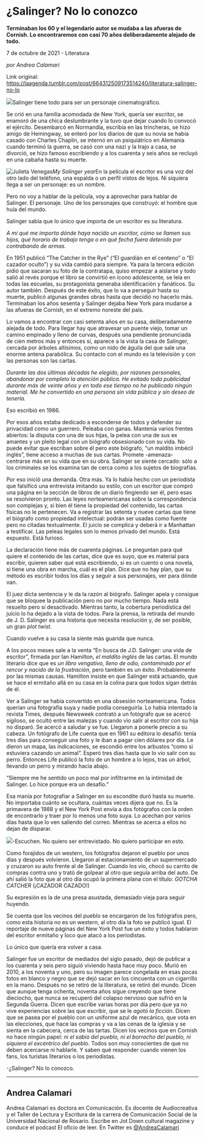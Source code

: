 # ¿Salinger? No lo conozco

**Terminaban los 60 y el legendario autor se mudaba a las afueras de Cornish. Lo encontraremos con casi 70 años deliberadamente alejado de todo.**

7 de octubre de 2021 - Literatura

_por Andrea Calamari_

Link original: https://laagenda.tumblr.com/post/664312509173514240/literatura-salinger-no-lo

![](https://64.media.tumblr.com/834ccb76a66ccc9c3948b8de929159dd/09f4ab540b6d2b69-79/s500x750/447b11c6e16a36daa5fd07f6f6703e34745811a4.jpg)Salinger tiene todo para ser un personaje cinematográfico.

Se crió en una familia acomodada de New York, quería ser escritor, se enamoró de una chica deslumbrante y la tuvo que dejar cuando lo convocó el ejército. Desembarcó en Normandía, escribía en las trincheras, se hizo amigo de Hemingway, se enteró por los diarios de que su novia se había casado con Charles Chaplin, se internó en un psiquiátrico en Alemania cuando terminó la guerra, se casó con una nazi y la trajo a casa, se divorció, se hizo famoso escribiendo y a los cuarenta y seis años se recluyó en una cabaña hasta su muerte.

![Julieta Venegas](https://64.media.tumblr.com/05e419fd93285388e250d7a1bd843464/09f4ab540b6d2b69-af/s250x400/4e96dec0471ba2f3732d01efe9eccdcdb34260e0.jpg)*My Salinger year*En la película el escritor es una voz del otro lado del teléfono, una espalda o un perfil vistos de lejos. Ni siquiera llega a ser un personaje: es un nombre. 

Pero no voy a hablar de la película, voy a aprovechar para hablar de Salinger. El personaje. Uno de los personajes que construyó: el hombre que huía del mundo.

Salinger sabía que lo único que importa de un escritor es su literatura.

*A mí qué me importa dónde haya nacido un escritor, cómo se llamen sus hijos, qué horario de trabajo tenga o en qué fecha fuera detenido por contrabando de armas.*

En 1951 publicó “The Catcher in the Rye” (“El guardián en el centeno” o “El cazador oculto”) y su vida cambió para siempre. Ya para la tercera edición pidió que sacaran su foto de la contratapa, quiso empezar a aislarse y todo salió al revés porque el libro se convirtió en ícono adolescente, se leía en todas las escuelas, su protagonista generaba identificación y fanáticos. Su autor también. Después de este éxito, que lo va a perseguir hasta su muerte, publicó algunas grandes obras hasta que decidió no hacerlo más. Terminaban los años sesenta y Salinger dejaba New York para mudarse a las afueras de Cornish, en el extremo noreste del país.

Lo vamos a encontrar con casi setenta años en su casa, deliberadamente alejada de todo. Para llegar hay que atravesar un puente viejo, tomar un camino empinado y lleno de curvas, después una pendiente pronunciada de cien metros más y entonces sí, aparece a la vista la casa de Salinger, cercada por árboles altísimos, como un nido de águila del que sale una enorme antena parabólica. Su contacto con el mundo es la televisión y con las personas son las cartas. 

*Durante las dos últimas décadas he elegido, por razones personales, abandonar por completo la atención pública. He evitado toda publicidad durante más de veinte años y en todo ese tiempo no he publicado ningún material. Me he convertido en una persona sin vida pública y sin deseo de tenerla.*

Eso escribió en 1986. 

Por esos años estaba dedicado a esconderse de todos y defender su privacidad como un guerrero. Peleaba con ganas. Mantenía varios frentes abiertos: la disputa con una de sus hijas, la pelea con una de sus ex amantes y un pleito legal con un biógrafo obsesionado con su vida. No puede evitar que escriban sobre él pero este biógrafo, “un maldito imbécil inglés”, tiene acceso a muchas de sus cartas. Promete -amenaza- centrarse más en su vida que en su obra. Salinger se siente cercado: sólo a los criminales se los examina tan de cerca como a los sujetos de biografías. 

Por eso inició una demanda. Otra más. Ya lo había hecho con un periodista que falsificó una entrevista imitando su estilo, con un escritor que compró una página en la sección de libros de un diario fingiendo ser él, pero esas se resolvieron pronto. Las leyes norteamericanas sobre la correspondencia son complejas y, si bien él tiene la propiedad del contenido, las cartas físicas no le pertenecen. Va a registrar las setenta y nueve cartas que tiene el biógrafo como propiedad intelectual: podrán ser usadas como fuente pero no citadas textualmente. El juicio se complica y deberá ir a Manhattan a testificar. Las peleas legales son lo menos privado del mundo. Está expuesto. Está furioso. 

La declaración tiene más de cuarenta páginas. Le preguntan para qué quiere el contenido de las cartas, dice que es suyo, que es material para escribir, quieren saber qué está escribiendo, si es un cuento o una novela, si tiene una obra en marcha, cuál es el plan. Dice que no hay plan, que su método es escribir todos los días y seguir a sus personajes, ver para dónde van.

El juez dicta sentencia y le da la razón al biógrafo. Salinger apela y consigue que se bloquee la publicación pero no por mucho tiempo. Nada está resuelto pero sí desactivado. Mientras tanto, la cobertura periodística del juicio lo ha dejado a la vista de todos. Para la prensa, la retirada del mundo de J. D. Salinger es una historia que necesita resolución y, de ser posible, un gran *plot twist*.

Cuando vuelve a su casa la siente más guarida que nunca. 

A los pocos meses sale a la venta “En busca de J.D. Salinger: una vida de escritor”, firmada por Ian Hamilton, *el maldito inglés* de las cartas. El mundo literario dice que es *un libro vengativo, lleno de odio, contaminado por el rencor y nacido de la frustración*, pero también es un éxito. Probablemente por las mismas causas. Hamilton insiste en que Salinger está actuando, que se hace el ermitaño allá en su casa en la colina para que todos sigan detrás de él.

Ver a Salinger se había convertido en una obsesión norteamericana. Todos querían una fotografía suya y nadie podía conseguirla. Lo había intentado la revista Times, después Newsweek contrató a un fotógrafo que se acercó sigiloso, se ocultó entre las malezas y cuando vio salir al escritor con su hija no disparó. Se acercó a saludar y se fue. Llegaron a ponerle precio a su cabeza. Un fotógrafo de Life cuenta que en 1961 su editora lo desafió: tenía tres días para conseguir una foto y le iban a pagar cien dólares por día. Le dieron un mapa, las indicaciones, se escondió entre los arbustos “como si estuviera cazando un animal”. Esperó tres días hasta que lo vio salir con su perro. Entonces Life publicó la foto de un hombre a lo lejos, tras un árbol, llevando un perro y mirando hacia abajo.

“Siempre me he sentido un poco mal por infiltrarme en la intimidad de Salinger. Lo hice porque era un desafío.”

Esa manía por fotografiar a Salinger en su escondite duró hasta su muerte. No importaba cuánto se ocultara, cuántas veces dijera que no. Es la primavera de 1988 y el New York Post envía a dos fotógrafos con la orden de encontrarlo y traer por lo menos una foto suya. Lo acechan por varios días hasta que lo ven saliendo del correo. Mientras se acerca a ellos no dejan de disparar.


![](https://64.media.tumblr.com/834ccb76a66ccc9c3948b8de929159dd/09f4ab540b6d2b69-79/s500x750/447b11c6e16a36daa5fd07f6f6703e34745811a4.jpg)-Escuchen. No quiero ser entrevistado. No quiero participar en esto.

Como forajidos de un western, los fotógrafos dejaron el pueblo por unos días y después volvieron. Llegaron al estacionamiento de un supermercado y cruzaron su auto frente al de Salinger. Cuando los vio, chocó su carrito de compras contra uno y trató de golpear al otro que seguía arriba del auto. De ahí salió la foto que al otro día ocupó la primera plana con el título: *GOTCHA CATCHER* (¡CAZADOR CAZADO!) 

Su expresión es la de una presa asustada, demasiado vieja para seguir huyendo.

Se cuenta que los vecinos del pueblo se encargaron de los fotógrafos pero, como esta historia no es un western, al otro día la foto se publicó igual. El reportaje de nueve páginas del New York Post fue un éxito y todos hablaron del escritor ermitaño y loco que atacó a los periodistas.

Lo único que quería era volver a casa.

Salinger fue un escritor de mediados del siglo pasado, dejó de publicar a los cuarenta y seis pero siguió viviendo hasta hace muy poco. Murió en 2010, a los noventa y uno, pero su imagen parece congelada en esas pocas fotos en blanco y negro que se dejó sacar en los cincuenta con un cigarrillo en la mano. Después no se retiró de la literatura, se retiró del mundo. Dicen que aunque tenga ochenta, noventa años sigue creyendo que tiene dieciocho, que nunca se recuperó del colapso nervioso que sufrió en la Segunda Guerra. Dicen que escribe varias horas por día pero que ya no vive experiencias sobre las que escribir, que se le *agotó la ficción*. Dicen que se pasea por el pueblo con un uniforme azul de mecánico, que vota en las elecciones, que hace las compras y va a las cenas de la iglesia y se sienta en la cabecera, cerca de las tartas. Dicen los vecinos que en Cornish no hace ningún papel: *ni el sabio del pueblo, ni el borracho del pueblo, ni siquiera el excéntrico del pueblo*. Todos son muy conscientes de que no deben acercarse ni hablarle. Y saben qué responder cuando vienen los fans, los turistas literarios o los periodistas.

-¿Salinger? No lo conozco.



---

Andrea Calamari
---------------

 Andrea Calamari es doctora en Comunicación. Es docente de Audiocreativa y el Taller de Lectura y Escritura de la carrera de Comunicación Social de la Universidad Nacional de Rosario. Escribe en Jot Down cultural magazine y conduce el podcast El oficio de leer. En Twitter es  [@AndreaCalamari](https://twitter.com/andreacalamari) 

